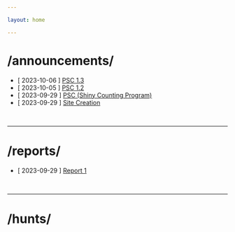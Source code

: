 ```yaml
---

layout: home

---
```


# /announcements/

 - [ 2023-10-06 ] <a href="/announcement/PSC-1.3">PSC 1.3<a>
 - [ 2023-10-05 ] <a href="/announcement/PSC-1.2">PSC 1.2<a>
 - [ 2023-09-29 ] <a href="/announcement/PSC">PSC (Shiny Counting Program)<a>
 - [ 2023-09-29 ] <a href="/announcement/NewSite">Site Creation<a>

<br>

 ---

# /reports/

 - [ 2023-09-29 ] <a href="/report/Report1">Report 1<a>

<br>

---

# /hunts/
